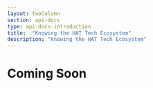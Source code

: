 ```yaml
---
layout: twoColumn
section: api-docs
type: api-docs-introduction
title:  "Knowing the HAT Tech Ecosystem"
description: "Knowing the HAT Tech Ecosystem"
---
```


# Coming Soon
